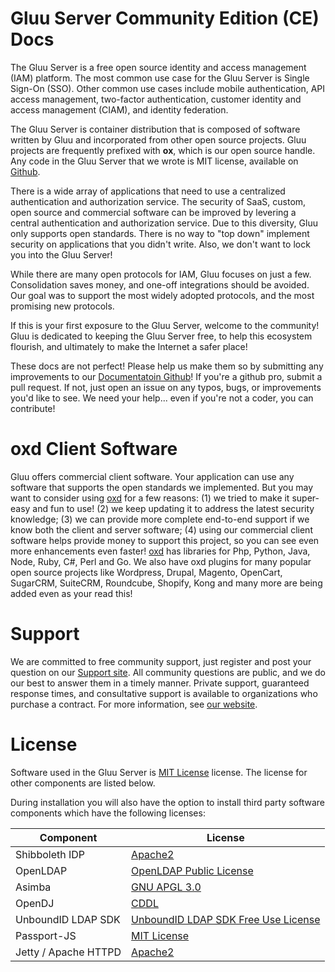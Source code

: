 # Gluu Server Community Edition (CE) Docs
The Gluu Server is a free open source identity and access management 
(IAM) platform. The most common use case for the Gluu Server is Single 
Sign-On (SSO). Other common use cases include mobile authentication, 
API access management, two-factor authentication, customer identity
and access management (CIAM), and identity federation. 

The Gluu Server is container distribution that is composed of software
written by Gluu and incorporated from other open source projects. Gluu
projects are frequently prefixed with **ox**, which is our open source
handle. Any code in the Gluu Server that we wrote is MIT license, 
available on [Github](https://github.com/GluuFederation/). 

There is a wide array of applications that need to use a centralized 
authentication and authorization service. The security of SaaS, custom, 
open source and commercial software can be improved by levering a central
authentication and authorization service. Due to this diversity, Gluu 
only supports open standards. There is no way to "top down" implement 
security on applications that you didn't write. Also, we don't want to 
lock you into the Gluu Server! 

While there are many open protocols for IAM, Gluu focuses on just a few. 
Consolidation saves money, and one-off integrations should be avoided. 
Our goal was to support the most widely adopted protocols, and the 
most promising new protocols.

If this is your first exposure to the Gluu Server, welcome to the 
community! Gluu is dedicated to keeping the Gluu Server free, to
help this ecosystem flourish, and ultimately to make the Internet
a safer place!

These docs are not perfect! Please help us make them so by submitting
any improvements to our [Documentatoin Github](https://github.com/GluuFederation/docs-3)!
If you're a github pro, submit a pull request. If not, just open an issue
on any typos, bugs, or improvements you'd like to see. We need your
help... even if you're not a coder, you can contribute! 

# oxd Client Software
Gluu offers commercial client software. Your application can use any
software that supports the open standards we implemented. But you may 
want to consider using [oxd](https://oxd.gluu.org) for a few reasons: 
(1) we tried to make it super-easy and fun to use! (2) we keep updating
it to address the latest security knowledge; (3) we can provide more
complete end-to-end support if we know both the client and server 
software; (4) using our commercial client software helps provide money
to support this project, so you can see even more enhancements even
faster! [oxd](https://oxd.gluu.org) has libraries for Php, Python,
Java, Node, Ruby, C#, Perl and Go. We also have oxd plugins for many
popular open source projects like Wordpress, Drupal, Magento, OpenCart,
SugarCRM, SuiteCRM, Roundcube, Shopify, Kong and many more are being 
added even as your read this! 

# Support

We are committed to free community support, just register and post your 
question on our [Support site](https://support.gluu.org). All community
questions are public, and we do our best to answer them in a timely 
manner. Private support, guaranteed response times, and consultative 
support is available to organizations who purchase a contract. For
more information, see [our website](gluu.org/pricing).

# License

Software used in the Gluu Server is 
[MIT License](http://opensource.org/licenses/MIT) license. The license for 
other components are listed below.

During installation you will also have the option to install third party software components which have the following licenses:

|	Component	|	License	            |
|-----------------------|---------------|
|	Shibboleth IDP      | [Apache2](http://www.apache.org/licenses/LICENSE-2.0)|
|	OpenLDAP	        | [OpenLDAP Public License](http://www.openldap.org/software/release/license.html)|
|	Asimba		        | [GNU APGL 3.0](http://www.gnu.org/licenses/agpl-3.0.html)|
|	OpenDJ		        | [CDDL](https://forgerock.org/cddlv1-0/)|
|  UnboundID LDAP SDK	| [UnboundID LDAP SDK Free Use License](https://github.com/UnboundID/ldapsdk/blob/master/LICENSE-UnboundID-LDAPSDK.txt)|
| Passport-JS           | [MIT License](https://github.com/jaredhanson/passport/blob/master/LICENSE) |
| Jetty / Apache HTTPD  | [Apache2](http://www.apache.org/licenses/LICENSE-2.0)|

